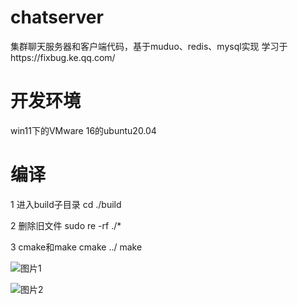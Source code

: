 # chatserver
集群聊天服务器和客户端代码，基于muduo、redis、mysql实现
学习于https://fixbug.ke.qq.com/

# 开发环境
win11下的VMware 16的ubuntu20.04

# 编译
1 进入build子目录
cd ./build

2 删除旧文件
sudo re -rf ./*

3 cmake和make
cmake ../
make

![图片1](https://github.com/ZixinChen-S/chatserver/assets/64349329/be978025-9b75-4c5e-b59c-53b8190e07c1)


![图片2](https://github.com/ZixinChen-S/chatserver/assets/64349329/2dcc19b9-e2d2-46f3-a791-ecc032dcfff4)
